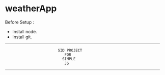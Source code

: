 # weatherApp
Before Setup :
 - Install node.
 - Install git.

***********************                      ****************************
                            SID PROJECT
                               FOR
                              SIMPLE
                               JS
***********************                      ****************************